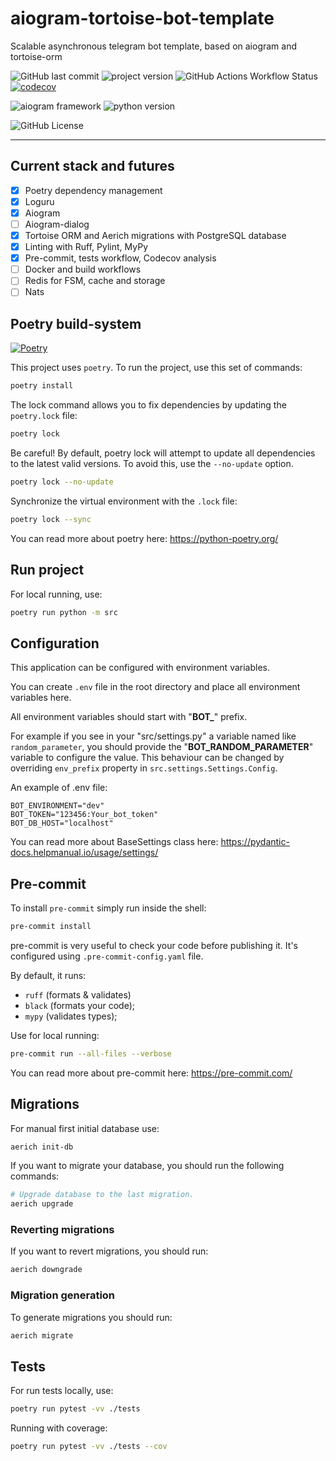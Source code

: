 # aiogram-tortoise-bot-template

Scalable asynchronous telegram bot template, based on aiogram and tortoise-orm

![GitHub last commit](https://img.shields.io/github/last-commit/smkthat/aiogram-tortoise-bot-template)
![project version](https://img.shields.io/badge/dynamic/toml?url=https%3A%2F%2Fraw.githubusercontent.com%2Fsmkthat%2Faiogram-tortoise-bot-template%2Fmaster%2Fpyproject.toml&query=%24.tool.poetry.version&style=flat&label=v&color=999)
![GitHub Actions Workflow Status](https://img.shields.io/github/actions/workflow/status/smkthat/aiogram-tortoise-bot-template/tests.yaml?branch=dev&style=flat&label=tests)
[![codecov](https://codecov.io/github/smkthat/aiogram-tortoise-bot-template/branch/dev/graph/badge.svg?token=5FD3OGMA1X)](https://codecov.io/github/smkthat/aiogram-tortoise-bot-template)

![aiogram framework](https://img.shields.io/badge/dynamic/toml?url=https%3A%2F%2Fraw.githubusercontent.com%2Fsmkthat%2Faiogram-tortoise-bot-template%2Fmaster%2Fpyproject.toml&query=%24.tool.poetry.dependencies.aiogram&style=flat&logo=aiogram&label=aiogram)
![python version](https://img.shields.io/badge/dynamic/toml?url=https%3A%2F%2Fraw.githubusercontent.com%2Fsmkthat%2Faiogram-tortoise-bot-template%2Fmaster%2Fpyproject.toml&query=%24.tool.poetry.dependencies.python&style=flat&logo=python&label=python)

![GitHub License](https://img.shields.io/github/license/smkthat/aiogram-tortoise-bot-template)

---

## Current stack and futures

- [x] Poetry dependency management
- [x] Loguru
- [x] Aiogram
- [ ] Aiogram-dialog
- [x] Tortoise ORM and Aerich migrations with PostgreSQL database
- [x] Linting with Ruff, Pylint, MyPy
- [x] Pre-commit, tests workflow, Codecov analysis
- [ ] Docker and build workflows
- [ ] Redis for FSM, cache and storage
- [ ] Nats

## Poetry build-system

[![Poetry](https://img.shields.io/endpoint?url=https://python-poetry.org/badge/v0.json)](https://python-poetry.org/)

This project uses `poetry`.
To run the project, use this set of commands:

```bash
poetry install
```

The lock command allows you to fix dependencies by updating the `poetry.lock`
file:

```bash
poetry lock
```

Be careful!
By default, poetry lock will attempt to update all dependencies to the
latest valid versions.
To avoid this, use the `--no-update` option.

```bash
poetry lock --no-update
```

Synchronize the virtual environment with the `.lock` file:

```bash
poetry lock --sync
```

You can read more about poetry here: https://python-poetry.org/

## Run project

For local running, use:

```bash
poetry run python -m src
```

## Configuration

This application can be configured with environment variables.

You can create `.env` file in the root directory and place all
environment variables here.

All environment variables should start with "**BOT_**" prefix.

For example if you see in your "src/settings.py" a variable named like
`random_parameter`, you should provide the "**BOT_RANDOM_PARAMETER**"
variable to configure the value.
This behaviour can be changed by overriding `env_prefix` property
in `src.settings.Settings.Config`.

An example of .env file:

```dotenv
BOT_ENVIRONMENT="dev"
BOT_TOKEN="123456:Your_bot_token"
BOT_DB_HOST="localhost"
```

You can read more about BaseSettings class
here: https://pydantic-docs.helpmanual.io/usage/settings/

## Pre-commit

To install `pre-commit` simply run inside the shell:

```bash
pre-commit install
```

pre-commit is very useful to check your code before publishing it.
It's configured using `.pre-commit-config.yaml` file.

By default, it runs:

* `ruff` (formats & validates)
* `black` (formats your code);
* `mypy` (validates types);

Use for local running:

```bash
pre-commit run --all-files --verbose
```

You can read more about pre-commit here: https://pre-commit.com/

## Migrations

For manual first initial database use:

```bash
aerich init-db
```

If you want to migrate your database, you should run the following commands:

```bash
# Upgrade database to the last migration.
aerich upgrade
```

### Reverting migrations

If you want to revert migrations, you should run:

```bash
aerich downgrade
```

### Migration generation

To generate migrations you should run:

```bash
aerich migrate
```

## Tests

For run tests locally, use:

```bash
poetry run pytest -vv ./tests
```

Running with coverage:

```bash
poetry run pytest -vv ./tests --cov
```
